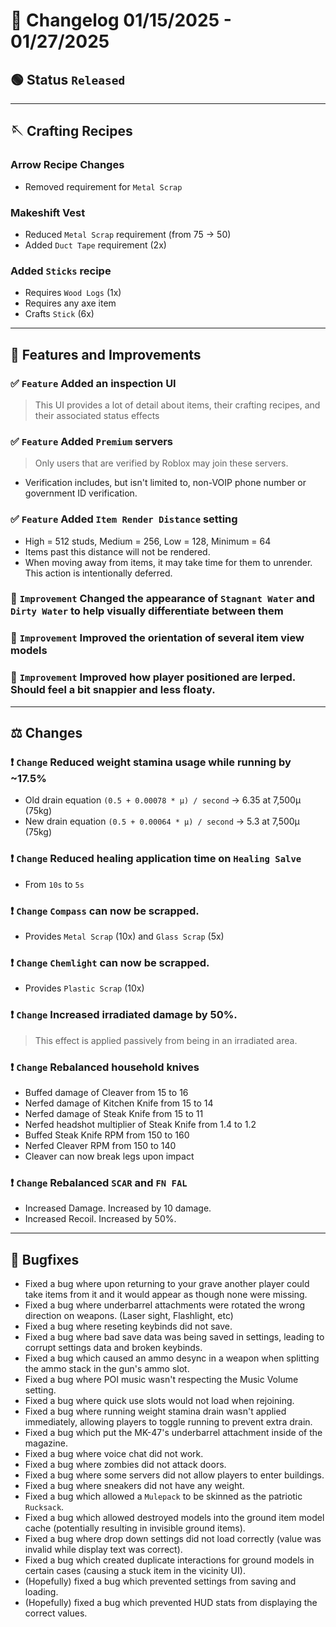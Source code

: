 # 📑 Changelog 01/15/2025 - 01/27/2025

## 🟢 Status `Released`
________

## 🪡 Crafting Recipes

### Arrow Recipe Changes
- Removed requirement for `Metal Scrap`

### Makeshift Vest
- Reduced `Metal Scrap` requirement (from 75 -> 50)
- Added `Duct Tape` requirement (2x)

### Added `Sticks` recipe
- Requires `Wood Logs` (1x)
- Requires any axe item
- Crafts `Stick` (6x)

________

## 📢 Features and Improvements

### ✅ `Feature` Added an inspection UI
> This UI provides a lot of detail about items, their crafting recipes, and their associated status effects

### ✅ `Feature` Added `Premium` servers
> Only users that are verified by Roblox may join these servers.
- Verification includes, but isn't limited to, non-VOIP phone number or government ID verification.

### ✅ `Feature` Added `Item Render Distance` setting
- High = 512 studs, Medium = 256, Low = 128, Minimum = 64
- Items past this distance will not be rendered.
- When moving away from items, it may take time for them to unrender. This action is intentionally deferred.

### 🔼 `Improvement` Changed the appearance of `Stagnant Water` and `Dirty Water` to help visually differentiate between them

### 🔼 `Improvement` Improved the orientation of several item view models

### 🔼 `Improvement` Improved how player positioned are lerped. Should feel a bit snappier and less floaty.

________

## ⚖️ Changes

### ❗ `Change` Reduced weight stamina usage while running by ~17.5%
- Old drain equation `(0.5 + 0.00078 * μ) / second` -> 6.35 at 7,500μ (75kg)
- New drain equation `(0.5 + 0.00064 * μ) / second` -> 5.3 at 7,500μ (75kg)

### ❗ `Change` Reduced healing application time on `Healing Salve`
- From `10s` to `5s`

### ❗ `Change` `Compass` can now be scrapped.
- Provides `Metal Scrap` (10x) and `Glass Scrap` (5x)

### ❗ `Change` `Chemlight` can now be scrapped.
- Provides `Plastic Scrap` (10x)

### ❗ `Change` Increased irradiated damage by 50%.
> This effect is applied passively from being in an irradiated area.

### ❗ `Change` Rebalanced household knives
- Buffed damage of Cleaver from 15 to 16
- Nerfed damage of Kitchen Knife from 15 to 14
- Nerfed damage of Steak Knife from 15 to 11
- Nerfed headshot multiplier of Steak Knife from 1.4 to 1.2
- Buffed Steak Knife RPM from 150 to 160
- Nerfed Cleaver RPM from 150 to 140
- Cleaver can now break legs upon impact

### ❗ `Change` Rebalanced `SCAR` and `FN FAL`
- Increased Damage. Increased by 10 damage.
- Increased Recoil. Increased by 50%.

________

## 🐛 Bugfixes
- Fixed a bug where upon returning to your grave another player could take items from it and it would appear as though none were missing.
- Fixed a bug where underbarrel attachments were rotated the wrong direction on weapons. (Laser sight, Flashlight, etc)
- Fixed a bug where reseting keybinds did not save.
- Fixed a bug where bad save data was being saved in settings, leading to corrupt settings data and broken keybinds.
- Fixed a bug which caused an ammo desync in a weapon when splitting the ammo stack in the gun's ammo slot.
- Fixed a bug where POI music wasn't respecting the Music Volume setting.
- Fixed a bug where quick use slots would not load when rejoining.
- Fixed a bug where running weight stamina drain wasn't applied immediately, allowing players to toggle running to prevent extra drain.
- Fixed a bug which put the MK-47's underbarrel attachment inside of the magazine.
- Fixed a bug where voice chat did not work.
- Fixed a bug where zombies did not attack doors.
- Fixed a bug where some servers did not allow players to enter buildings.
- Fixed a bug where sneakers did not have any weight.
- Fixed a bug which allowed a `Mulepack` to be skinned as the patriotic `Rucksack`.
- Fixed a bug which allowed destroyed models into the ground item model cache (potentially resulting in invisible ground items).
- Fixed a bug where drop down settings did not load correctly (value was invalid while display text was correct).
- Fixed a bug which created duplicate interactions for ground models in certain cases (causing a stuck item in the vicinity UI).
- (Hopefully) fixed a bug which prevented settings from saving and loading.
- (Hopefully) fixed a bug which prevented HUD stats from displaying the correct values.
